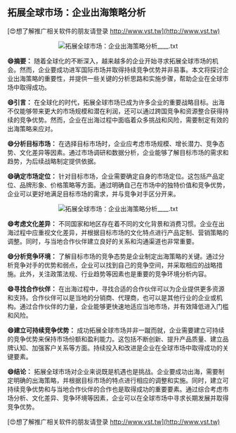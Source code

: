 ## **拓展全球市场：企业出海策略分析**

[😍想了解推广相关软件的朋友请登录 http://www.vst.tw](http://www.vst.tw)

 <center><img src="https://vst.tw/MP4/tuiguang/png/8.png" alt="拓展全球市场：企业出海策略分析____.txt"></center>

**😄摘要：**
随着全球化的不断深入，越来越多的企业开始寻求拓展全球市场的机会。然而，企业要成功进军国际市场并取得持续竞争优势并非易事。本文将探讨企业出海策略的重要性，并提供一些关键的分析思路和实施步骤，帮助企业在全球市场中取得成功。

**😄引言：**
在全球化的时代，拓展全球市场已成为许多企业的重要战略目标。出海不仅能够带来更大的市场规模和潜在利润，还可以通过跨国竞争和资源整合获得持续的竞争优势。然而，企业在出海过程中面临着众多挑战和风险，需要制定有效的出海策略来应对。

**😄分析目标市场：**
在选择目标市场时，企业应考虑市场规模、增长潜力、竞争态势、文化差异等因素。通过市场调研和数据分析，企业能够了解目标市场的需求和趋势，为后续战略制定提供依据。

**😄确定市场定位：**
针对目标市场，企业需要确定自身的市场定位。这包括产品定位、品牌形象、价格策略等方面。通过明确自己在市场中的独特价值和竞争优势，企业可以更好地满足目标市场的需求，并与竞争对手区分开来。

 <center><img src="https://vst.tw/MP4/tuiguang/png/6.png" alt="拓展全球市场：企业出海策略分析____.txt"></center>

**😄考虑文化差异：**
不同国家和地区存在着不同的文化背景和消费习惯。企业在出海过程中应重视文化差异，并根据目标市场的文化特点进行产品定制、营销策略的调整。同时，与当地合作伙伴建立良好的关系和沟通渠道也非常重要。

**😄分析竞争环境：**
了解目标市场的竞争态势是企业制定出海策略的关键。通过分析竞争对手的优势和弱点，企业可以找到自己的竞争空间，并采取相应的战略措施。此外，关注政策法规、行业趋势等因素也是重要的竞争环境分析内容。

**😄寻找合作伙伴：**
在出海过程中，寻找合适的合作伙伴可以为企业提供更多资源和支持。合作伙伴可以是当地的分销商、代理商，也可以是其他行业的企业或机构。通过合作伙伴的力量，企业能够更快速地适应当地市场，并有效降低进入门槛和风险。

**😄建立可持续竞争优势：**
成功拓展全球市场并非一蹴而就，企业需要建立可持续的竞争优势来保持市场份额和盈利能力。这包括不断创新、提升产品质量、建立品牌认知、加强客户关系等方面。持续投入和改进是企业在全球市场中取得成功的关键要素。

**😄结论：**
拓展全球市场对企业来说既是机遇也是挑战。企业要成功出海，需要制定明确的出海策略，并根据目标市场的特点进行相应的调整和实施。同时，建立可持续竞争优势和与当地合作伙伴的合作也是取得成功的重要要素。通过综合考虑市场分析、文化差异、竞争环境等因素，企业可以在全球市场中寻求长期发展并取得竞争优势。

[😍想了解推广相关软件的朋友请登录 http://www.vst.tw](http://www.vst.tw)




